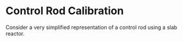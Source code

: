 # Control Rod Calibration

Consider a very simplified representation of a control rod using a
slab reactor.







# 